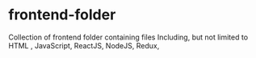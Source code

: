# frontend-folder
 Collection of frontend folder containing files Including, but not limited to HTML , JavaScript, ReactJS, NodeJS, Redux, 
